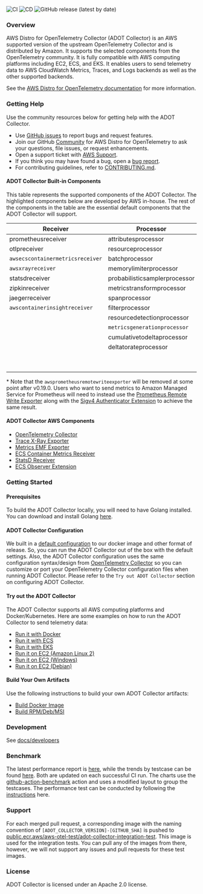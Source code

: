 ![CI](https://github.com/aws-observability/aws-otel-collector/actions/workflows/CI.yml/badge.svg)
![CD](https://github.com/aws-observability/aws-otel-collector/actions/workflows/CD.yml/badge.svg)
![GitHub release (latest by date)](https://img.shields.io/github/v/release/aws-observability/aws-otel-collector)

### Overview

AWS Distro for OpenTelemetry Collector (ADOT Collector) is an AWS supported version of the upstream OpenTelemetry Collector and is distributed by Amazon. It supports the selected components from the OpenTelemetry community. It is fully compatible with AWS computing platforms including EC2, ECS, and EKS. It enables users to send telemetry data to AWS CloudWatch Metrics, Traces, and Logs backends as well as the other supported backends.

See the [AWS Distro for OpenTelemetry documentation](https://aws-otel.github.io/docs/getting-started/collector) for more information.

### Getting Help

Use the community resources below for getting help with the ADOT Collector.
* Use [GitHub issues](https://github.com/aws-observability/aws-otel-collector/issues) to report bugs and request features.
* Join our GitHub [Community](https://github.com/aws-observability/aws-otel-community) for AWS Distro for OpenTelemetry to ask your questions, file issues, or request enhancements.
* Open a support ticket with [AWS Support](http://docs.aws.amazon.com/awssupport/latest/user/getting-started.html).
* If you think you may have found a bug, open a [bug report](https://github.com/aws-observability/aws-otel-collector/issues/new?template=bug_report.md).
* For contributing guidelines, refer to [CONTRIBUTING.md](CONTRIBUTING.md).

#### ADOT Collector Built-in Components

This table represents the supported components of the ADOT Collector. The highlighted components below are developed by AWS in-house. The rest of the components in the table are the essential default components that the ADOT Collector will support.

| Receiver                        | Processor                     | Exporter                           | Extensions             |
|---------------------------------|-------------------------------|------------------------------------|------------------------|
| prometheusreceiver              | attributesprocessor           | `awsxrayexporter`                  | healthcheckextension   |
| otlpreceiver                    | resourceprocessor             | `awsemfexporter`                   | pprofextension         |
| `awsecscontainermetricsreceiver`| batchprocessor                | `awsprometheusremotewriteexporter`* | zpagesextension        |
| `awsxrayreceiver`               | memorylimiterprocessor        | loggingexporter                    | `ecsobserver`          |
| statsdreceiver                  | probabilisticsamplerprocessor | otlpexporter                       | `awsproxy`             |
| zipkinreceiver                  | metricstransformprocessor     | fileexporter                       | ballastextention       |
| jaegerreceiver                  | spanprocessor                 | otlphttpexporter                   | `sigv4authextension`   |
| `awscontainerinsightreceiver`   | filterprocessor               | prometheusexporter                 |                        |
|                                 | resourcedetectionprocessor    | datadogexporter                    |                        |
|                                 | `metricsgenerationprocessor`  | dynatraceexporter                  |                        |
|                                 | cumulativetodeltaprocessor    | sapmexporter                       |                        |
|                                 | deltatorateprocessor          | signalfxexporter                   |                        |
|                                 |                               | logzioexporter                     |                        |
|                                 |                               | prometheusremotewriteexporter      |                        |

\* Note that the `awsprometheusremotewriteexporter` will be removed at some point after v0.19.0. Users who want to send metrics to Amazon Managed Service for Prometheus will need to instead use the [Prometheus Remote Write Exporter](https://github.com/open-telemetry/opentelemetry-collector-contrib/blob/main/exporter/prometheusremotewriteexporter/README.md) along with the [Sigv4 Authenticator Extension](https://github.com/open-telemetry/opentelemetry-collector-contrib/blob/main/extension/sigv4authextension/README.md) to achieve the same result.

#### ADOT Collector AWS Components

* [OpenTelemetry Collector](https://github.com/open-telemetry/opentelemetry-collector/)
* [Trace X-Ray Exporter](https://github.com/open-telemetry/opentelemetry-collector-contrib/tree/main/exporter/awsxrayexporter)
* [Metrics EMF Exporter](https://github.com/open-telemetry/opentelemetry-collector-contrib/tree/main/exporter/awsemfexporter)
* [ECS Container Metrics Receiver](https://github.com/open-telemetry/opentelemetry-collector-contrib/tree/main/receiver/awsecscontainermetricsreceiver)
* [StatsD Receiver](https://github.com/open-telemetry/opentelemetry-collector-contrib/tree/main/receiver/statsdreceiver)
* [ECS Observer Extension](https://github.com/open-telemetry/opentelemetry-collector-contrib/tree/main/extension/observer/ecsobserver)

### Getting Started

#### Prerequisites

To build the ADOT Collector locally, you will need to have Golang installed. You can download and install Golang [here](https://golang.org/doc/install).

#### ADOT Collector Configuration

We built in a [default configuration](https://github.com/aws-observability/aws-otel-collector/blob/main/config.yaml) to our docker image and other format of release.
So, you can run the ADOT Collector out of the box with the default settings.
Also, the ADOT Collector configuration uses the same configuration syntax/design from [OpenTelemetry Collector](https://github.com/open-telemetry/opentelemetry-collector)
so you can customize or port your OpenTelemetry Collector configuration files when running ADOT Collector. Please refer to the `Try out ADOT Collector` section on configuring ADOT Collector.

#### Try out the ADOT Collector

The ADOT Collector supports all AWS computing platforms and Docker/Kubernetes. Here are some examples on how to run the ADOT Collector to send telemetry data:

* [Run it with Docker](docs/developers/docker-demo.md)
* [Run it with ECS](docs/developers/ecs-demo.md)
* [Run it with EKS](docs/developers/eks-demo.md)
* [Run it on EC2 (Amazon Linux 2)](docs/developers/linux-rpm-demo.md)
* [Run it on EC2 (Windows)](docs/developers/windows-other-demo.md)
* [Run it on EC2 (Debian)](docs/developers/debian-deb-demo.md)

#### Build Your Own Artifacts

Use the following instructions to build your own ADOT Collector artifacts:

* [Build Docker Image](docs/developers/build-docker.md)
* [Build RPM/Deb/MSI](docs/developers/build-aoc.md)

### Development

See [docs/developers](docs/developers/README.md)

### Benchmark

The latest performance report is [here](https://aws-observability.github.io/aws-otel-collector/benchmark/report), while the trends by testcase can be found [here](https://aws-observability.github.io/aws-otel-collector/benchmark/trend).
Both are updated on each successful CI run. The charts use the [github-action-benchmark](https://github.com/benchmark-action/github-action-benchmark) action and uses a modified layout to group the testcases.
The performance test can be conducted by following the [instructions](https://github.com/aws-observability/aws-otel-test-framework/blob/terraform/docs/get-performance-model.md) here.

### Support

For each merged pull request, a corresponding image with the naming convention of ```[ADOT_COLLECTOR_VERSION]-[GITHUB_SHA]``` is pushed to [public.ecr.aws/aws-otel-test/adot-collector-integration-test](https://gallery.ecr.aws/aws-otel-test/adot-collector-integration-test). 
This image is used for the integration tests. You can pull any of the images from there, however, we will not support any issues and pull requests for these test images.


### License

ADOT Collector is licensed under an Apache 2.0 license.
